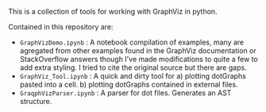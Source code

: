 This is a collection of tools for working with GraphViz in python.   

Contained in this repository are:   
* `GraphVizDemo.ipynb` : A notebook compilation of examples, many are agregated from other examples found in the GraphViz documentation or StackOverflow answers though I've made modifications to quite a few to add extra styling. I tried to cite the original source but there are gaps.  
* `GraphViz_Tool.ipynb` : A quick and dirty tool for a) plotting dotGraphs pasted into a cell. b) plotting dotGraphs contained in external files.  
* `GraqphVizParser.ipynb` : A parser for dot files. Generates an AST structure.  
